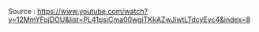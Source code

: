 Source : https://www.youtube.com/watch?v=12MmYFojDOU&list=PL41psiCma00wgiTKkAZwJiwtLTdcyEyc4&index=8
